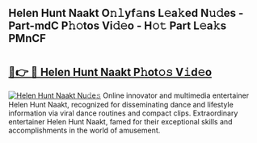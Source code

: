 ## Helen Hunt Naakt O𝚗𝚕yf𝚊ns L𝚎a𝚔ed N𝚞𝚍es - Part-mdC P𝚑𝚘tos Vi𝚍𝚎o - H𝚘𝚝 Part L𝚎a𝚔s PMnCF

# <h2><a href="http://kf18g0.oniu.top/?m=Helen+Hunt+Naakt">🔗👉 🔴 Helen Hunt Naakt P𝚑ot𝚘𝚜 V𝚒d𝚎o</a></h2>

[![Helen Hunt Naakt Nu𝚍e𝚜](https://i.imgur.com/0qMVB7G.gif)](http://kf18g0.oniu.top/?m=Helen+Hunt+Naakt)
Online innovator and multimedia entertainer Helen Hunt Naakt, recognized for disseminating dance and lifestyle information via viral dance routines and compact clips. Extraordinary entertainer Helen Hunt Naakt, famed for their exceptional skills and accomplishments in the world of amusement.  
